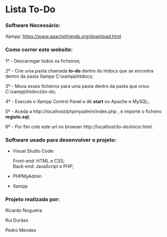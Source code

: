 # Lista To-Do

### Software Necessário:

Xampp: https://www.apachefriends.org/download.html<p>

### Como correr este website:

1º - Descarregar todos os ficheiros; <p>
2º - Crie uma pasta chamada **to-do** dentro do htdocs que se encontra dentro da pasta Xampp C:\xampp\htdocs; <p>
3º - Mova esses ficheiros para uma pasta dentro da pasta que criou C:\xampp\htdocs\to-do; <p>
4º - Execute o Xampp Control Panel e dê **start** no Apache e MySQL; <p>
5º - Aceda a http://localhost/phpmyadmin/index.php , e importe o ficheiro **registo.sql**;<p>
6º - Por fim cole este url no browser http://localhost/to-do/inicio.html. <p>
  
### Software usado para desenvolver o projeto:<p>

- Visual Studio Code:<p>
     Front-end: HTML e CSS;     
     Back-end: JavaScript e PHP;<p>         
- PHPMyAdmin<p>
- Xampp<p>

### Projeto realizado por:<p>

Ricardo Nogueira<p>
Rui Durães<p>
Pedro Mendes<p>
